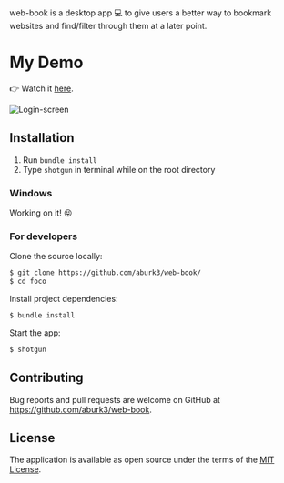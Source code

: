 web-book is a desktop app :computer: to give users a better way to bookmark websites and find/filter through them at a later point.

# My Demo
👉 Watch it <a href="https://www.youtube.com/watch?v=YjVBaEONDuk">here</a>.
<br>

![Login-screen](https://user-images.githubusercontent.com/24820716/51180503-ff0ce000-188d-11e9-9522-10410810c17e.png)



## Installation
1. Run `bundle install`
2. Type `shotgun` in terminal while on the root directory

### Windows
Working on it! :stuck_out_tongue_closed_eyes:

### For developers
Clone the source locally:

```sh
$ git clone https://github.com/aburk3/web-book/
$ cd foco
```

Install project dependencies:

```sh
$ bundle install
```
Start the app:

```sh
$ shotgun
```

## Contributing

Bug reports and pull requests are welcome on GitHub at https://github.com/aburk3/web-book.

## License

The application is available as open source under the terms of the [MIT License](https://opensource.org/licenses/MIT).
